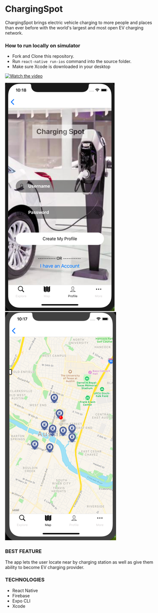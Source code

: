 
# ChargingSpot

ChargingSpot brings electric vehicle charging to more people and places than ever before with the world's largest and most open EV charging network. 

### How to run locally on simulator

* Fork and Clone this repository.
* Run `react-native run-ios` command into the source folder.
* Make sure Xcode is downloaded in your desktop


[![Watch the video](https://raw.github.com/GabLeRoux/WebMole/master/ressources/WebMole_Youtube_Video.png)](https://youtu.be/s5pRy_bY_VA)

<img src="assets/ login.png"/>


<img src="assets/map.png"/>


### BEST FEATURE

The app lets the user locate near by charging station as well as give them ability to become EV charging provider.

### TECHNOLOGIES

* React Native
* Firebase
* Expo CLI
* Xcode






